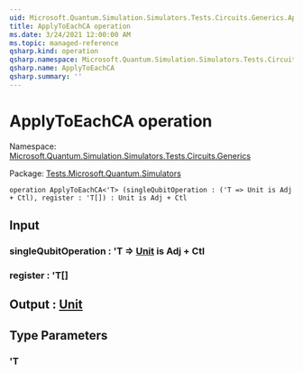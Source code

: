 ```yaml
---
uid: Microsoft.Quantum.Simulation.Simulators.Tests.Circuits.Generics.ApplyToEachCA
title: ApplyToEachCA operation
ms.date: 3/24/2021 12:00:00 AM
ms.topic: managed-reference
qsharp.kind: operation
qsharp.namespace: Microsoft.Quantum.Simulation.Simulators.Tests.Circuits.Generics
qsharp.name: ApplyToEachCA
qsharp.summary: ''
---
```


# ApplyToEachCA operation

Namespace: [Microsoft.Quantum.Simulation.Simulators.Tests.Circuits.Generics](xref:Microsoft.Quantum.Simulation.Simulators.Tests.Circuits.Generics)

Package: [Tests.Microsoft.Quantum.Simulators](https://nuget.org/packages/Tests.Microsoft.Quantum.Simulators)




```qsharp
operation ApplyToEachCA<'T> (singleQubitOperation : ('T => Unit is Adj + Ctl), register : 'T[]) : Unit is Adj + Ctl
```


## Input

### singleQubitOperation : 'T => [Unit](xref:microsoft.quantum.lang-ref.unit)  is Adj + Ctl




### register : 'T[]





## Output : [Unit](xref:microsoft.quantum.lang-ref.unit)



## Type Parameters

### 'T

